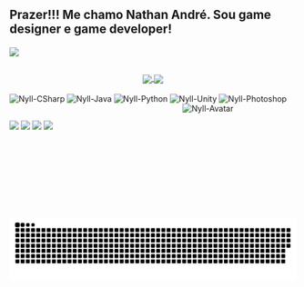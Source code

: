 ## Prazer!!! Me chamo Nathan André. Sou game designer e game developer!
<p align="left"><img align="center" src="https://komarev.com/ghpvc/?username=Nylleth&color=blue&style=flat-square&&label=Visualizações"/></p>

##

<div align="center">
  <a href="https://github.com/Nylleth">
  <img align="center" height="180em" align="left" src="https://github-readme-stats.vercel.app/api?username=Nylleth&show_icons=true&theme=github_dark&include_all_commits=true&count_private=true"/>
  <img align="center" height="180em" src="https://github-readme-stats.vercel.app/api/top-langs/?username=Nylleth&layout=compact&theme=github_dark"/>
  </a>
</div>

<div style="display: inline_block"><br>
  <img align="center" alt="Nyll-CSharp" src="https://img.shields.io/badge/C%23-239120?style=for-the-badge&logo=c-sharp&logoColor=white" />
  <img align="center" alt="Nyll-Java" src="https://img.shields.io/badge/Java-ED8B00?style=for-the-badge&logo=java&logoColor=white" />
  <img align="center" alt="Nyll-Python" src="https://img.shields.io/badge/Python-3776AB?style=for-the-badge&logo=python&logoColor=white" />
  <img align="center" alt="Nyll-Unity" src="https://img.shields.io/badge/Unity-100000?style=for-the-badge&logo=unity&logoColor=white" />
  <img align="center" alt="Nyll-Photoshop" src="https://img.shields.io/badge/Adobe%20Photoshop-31A8FF?style=for-the-badge&logo=Adobe%20Photoshop&logoColor=black" />
  <img align="right" alt="Nyll-Avatar" height="200" width="200" src="https://imgur.com/EkvAb32.gif" />
</div>

  ##
  
<div>
 <a href="https://discordapp.com/users/326128459166515201" target="_blank"><img src="https://img.shields.io/badge/Discord-7289DA?style=for-the-badge&logo=discord&logoColor=white" target="_blank"></a> 
  <a href = "mailto:nylleth.gamedev@gmail.com"><img src="https://img.shields.io/badge/-Gmail-%23333?style=for-the-badge&logo=gmail&logoColor=white" target="_blank"></a>
  <a href="https://www.linkedin.com/in/nathan-andre-silva" target="_blank"><img src="https://img.shields.io/badge/-LinkedIn-%230077B5?style=for-the-badge&logo=linkedin&logoColor=white" target="_blank"></a> 
  <a href="https://wa.me/5511952181132" target="_blank"><img src="https://img.shields.io/badge/WhatsApp-25D366?style=for-the-badge&logo=whatsapp&logoColor=white target="_blank"></a> 
</div>
    
![Snake animation](https://github.com/Nylleth/Nylleth/blob/output/github-contribution-grid-snake.svg)
